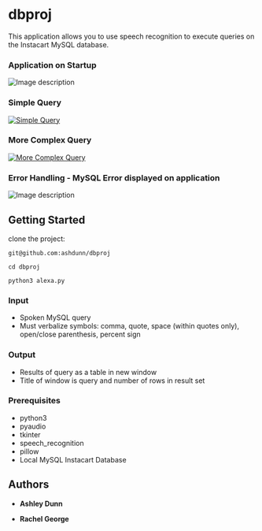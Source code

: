 # dbproj

This application allows you to use speech recognition to execute queries on the Instacart MySQL database.

### Application on Startup
![Image description](https://lh5.googleusercontent.com/DqLsVccQpZl3xEwFXwPfEbEK-R9D7mhLmsriDeLFFfrXCrEdvsZ8f7tfMpZMucFyaHJI7oj2EWJb3s46xfzHkqnrL7L-EQft4hp2gMfA0jNthE3K4tpgPrEp8PnYPt0LjEe7Mjr05XQ)

### Simple Query
[![Simple Query](https://drive.google.com/uc?export=view&id=1UIzw9FdSs9Bnwi0j7NNemeuRKMLAvwvU)](https://drive.google.com/file/d/1JJdUxGdmFKOq8bYv_-Hx-wRX4rS9jRUc/view?usp=sharing)

### More Complex Query
[![More Complex Query](https://drive.google.com/uc?export=view&id=11KsfGakZzdyPib2Ry9i2XQSPEA0dIkjG)](https://drive.google.com/file/d/1AGdSJOvvMwBRMo7lDEszzzNRwivpgYdh/view?usp=sharing)

### Error Handling - MySQL Error displayed on application
![Image description](https://lh3.googleusercontent.com/8dMtM-nnXzR1Nh4zHhxeyz_dLxDHJ3VnxnL6f25TAJzv87gy7qGsTgGwT8udZUaxWXGKREZ-Sj8o2g2fOZ3jm_ggrfoFisF3QURjFGNC=s1600)



## Getting Started

clone the project:
```
git@github.com:ashdunn/dbproj
```

```
cd dbproj
```

```
python3 alexa.py
```

### Input
 * Spoken MySQL query
 * Must verbalize symbols: comma, quote, space (within quotes only), open/close parenthesis, percent sign
### Output
 * Results of query as a table in new window
 * Title of window is query and number of rows in result set


### Prerequisites

* python3
* pyaudio
* tkinter
* speech_recognition
* pillow
* Local MySQL Instacart Database

## Authors

* **Ashley Dunn**

* **Rachel George**
